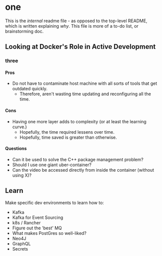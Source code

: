 
# one

This is the _internal_ readme file - as opposed to the top-level README, which
is written explaining _why_. This file is more of a to-do list, or
brainstorming doc.


## Looking at Docker's Role in Active Development

### three

#### Pros

- Do not have to contaminate host machine with all sorts of tools that get
  outdated quickly.
  - Therefore, aren't wasting time updating and reconfiguring all the time.

#### Cons

- Having one more layer adds to complexity (or at least the learning curve.)
  - Hopefully, the time required lessens over time.
  - Hopefully, time saved is greater than otherwise.

#### Questions

- Can it be used to solve the C++ package management problem?
- Should I use one giant uber-container?
- Can the video be accessed directly from inside the container (without using X)?

## Learn

Make specific dev environments to learn how to:

- Kafka
- Kafka for Event Sourcing
- k8s / Rancher
- Figure out the 'best' MQ
- What makes PostGres so well-liked?
- Neo4J
- GraphQL
- Secrets



